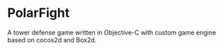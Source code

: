 # PolarFight

A tower defense game written in Objective-C with custom game engine based on cocos2d and Box2d. 
